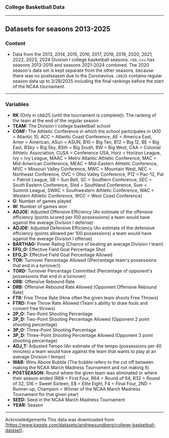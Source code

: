 ### College Basketball Data
---
Datasets for seasons 2013-2025
---
### Content
- Data from the 2013, 2014, 2015, 2016, 2017, 2018, 2019, 2020, 2021, 2022, 2023, 2024 Division I college basketball seasons. ```cbb.csv``` has seasons 2013-2019 and seasons 2021-2024 combined. The 2020 season's data set is kept separate from the other seasons, because there was no postseason due to the Coronavirus. ```cbb25``` contains regular season data up to 3/28/2025 including the final rankings before the start of the NCAA tournament.

---
### Variables
- **RK** (Only in cbb25 (until the tournament is complete)): The ranking of the team at the end of the regular season
- **TEAM:** The Division I college basketball school
- **CONF:** The Athletic Conference in which the school participates in (A10 = Atlantic 10, ACC = Atlantic Coast Conference, AE = America East, Amer = American, ASun = ASUN, B10 = Big Ten, B12 = Big 12, BE = Big East, BSky = Big Sky, BSth = Big South, BW = Big West, CAA = Colonial Athletic Association, CUSA = Conference USA, Horz = Horizon League, Ivy = Ivy League, MAAC = Metro Atlantic Athletic Conference, MAC = Mid-American Conference, MEAC = Mid-Eastern Athletic Conference, MVC = Missouri Valley Conference, MWC = Mountain West, NEC = Northeast Conference, OVC = Ohio Valley Conference, P12 = Pac-12, Pat = Patriot League, SB = Sun Belt, SC = Southern Conference, SEC = South Eastern Conference, Slnd = Southland Conference, Sum = Summit League, SWAC = Southwestern Athletic Conference, WAC = Western Athletic Conference, WCC = West Coast Conference)
- **G:** Number of games played
- **W:** Number of games won
- **ADJOE:** Adjusted Offensive Efficiency (An estimate of the offensive efficiency (points scored per 100 possessions) a team would have against the average Division I defense)
- **ADJDE:** Adjusted Defensive Efficiency (An estimate of the defensive efficiency (points allowed per 100 possessions) a team would have against the average Division I offense)
- **BARTHAG:** Power Rating (Chance of beating an average Division I team)
- **EFG_O:** Effective Field Goal Percentage Shot
- **EFG_D:** Effective Field Goal Percentage Allowed
- **TOR:** Turnover Percentage Allowed ((Percentage team's possessions that end in a turnover))
- **TORD:** Turnover Percentage Committed (Percentage of opponent's possessions that end in a turnover)
- **ORB:** Offensive Rebound Rate
- **DRB:** Offensive Rebound Rate Allowed (Opponent Offensive Rebound Rate)
- **FTR:** Free Throw Rate (How often the given team shoots Free Throws)
- **FTRD:** Free Throw Rate Allowed (Team's ability to draw fouls and convert free throws)
- **2P_O:** Two-Point Shooting Percentage
- **2P_D:** Two-Point Shooting Percentage Allowed (Opponent 2 point shooting percentage)
- **3P_O:** Three-Point Shooting Percentage
- **3P_D:** Three-Point Shooting Percentage Allowed (Opponent 3 point shooting percentage)
- **ADJ_T:** Adjusted Tempo (An estimate of the tempo (possessions per 40 minutes) a team would have against the team that wants to play at an average Division I tempo)
- **WAB:** Wins Above Bubble (The bubble refers to the cut off between making the NCAA March Madness Tournament and not making it)
- **POSTSEASON:** Round where the given team was eliminated or where their season ended (R68 = First Four, R64 = Round of 64, R32 = Round of 32, S16 = Sweet Sixteen, E8 = Elite Eight, F4 = Final Four, 2ND = Runner-up, Champion = Winner of the NCAA March Madness Tournament for that given year)
- **SEED:** Seed in the NCAA March Madness Tournament
- **YEAR:** Season

---
Acknowledgements
This data was downloaded from [https://www.kaggle.com/datasets/andrewsundberg/college-basketball-dataset]. 
